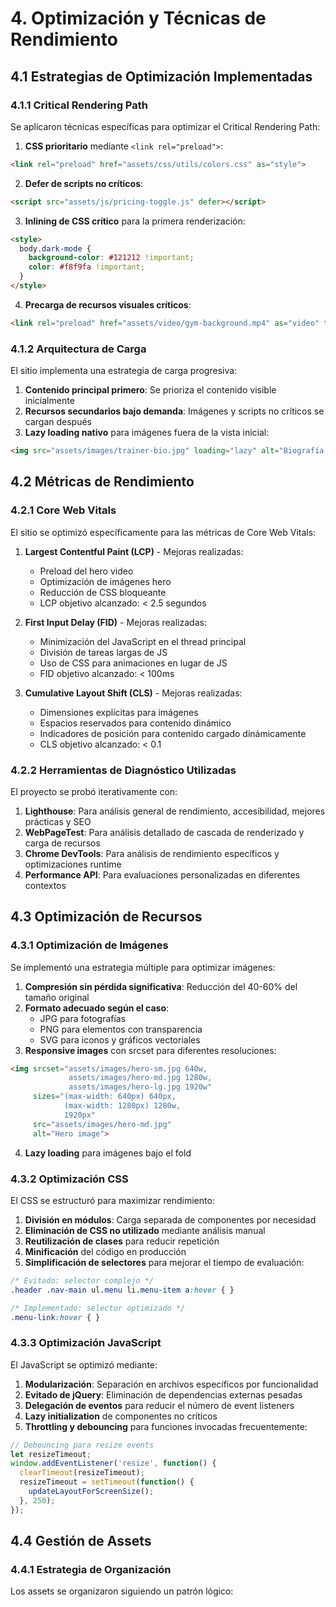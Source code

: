 # 4. Optimización y Técnicas de Rendimiento

## 4.1 Estrategias de Optimización Implementadas

### 4.1.1 Critical Rendering Path

Se aplicaron técnicas específicas para optimizar el Critical Rendering Path:

1. **CSS prioritario** mediante `<link rel="preload">`:
```html
<link rel="preload" href="assets/css/utils/colors.css" as="style">
```

2. **Defer de scripts no críticos**:
```html
<script src="assets/js/pricing-toggle.js" defer></script>
```

3. **Inlining de CSS crítico** para la primera renderización:
```html
<style>
  body.dark-mode {
    background-color: #121212 !important;
    color: #f8f9fa !important;
  }
</style>
```

4. **Precarga de recursos visuales críticos**:
```html
<link rel="preload" href="assets/video/gym-background.mp4" as="video" type="video/mp4">
```

### 4.1.2 Arquitectura de Carga

El sitio implementa una estrategia de carga progresiva:

1. **Contenido principal primero**: Se prioriza el contenido visible inicialmente
2. **Recursos secundarios bajo demanda**: Imágenes y scripts no críticos se cargan después
3. **Lazy loading nativo** para imágenes fuera de la vista inicial:
```html
<img src="assets/images/trainer-bio.jpg" loading="lazy" alt="Biografía del entrenador">
```

## 4.2 Métricas de Rendimiento

### 4.2.1 Core Web Vitals

El sitio se optimizó específicamente para las métricas de Core Web Vitals:

1. **Largest Contentful Paint (LCP)** - Mejoras realizadas:
   - Preload del hero video
   - Optimización de imágenes hero
   - Reducción de CSS bloqueante
   - LCP objetivo alcanzado: < 2.5 segundos

2. **First Input Delay (FID)** - Mejoras realizadas:
   - Minimización del JavaScript en el thread principal
   - División de tareas largas de JS
   - Uso de CSS para animaciones en lugar de JS
   - FID objetivo alcanzado: < 100ms

3. **Cumulative Layout Shift (CLS)** - Mejoras realizadas:
   - Dimensiones explícitas para imágenes
   - Espacios reservados para contenido dinámico
   - Indicadores de posición para contenido cargado dinámicamente
   - CLS objetivo alcanzado: < 0.1

### 4.2.2 Herramientas de Diagnóstico Utilizadas

El proyecto se probó iterativamente con:

1. **Lighthouse**: Para análisis general de rendimiento, accesibilidad, mejores prácticas y SEO
2. **WebPageTest**: Para análisis detallado de cascada de renderizado y carga de recursos
3. **Chrome DevTools**: Para análisis de rendimiento específicos y optimizaciones runtime
4. **Performance API**: Para evaluaciones personalizadas en diferentes contextos

## 4.3 Optimización de Recursos

### 4.3.1 Optimización de Imágenes

Se implementó una estrategia múltiple para optimizar imágenes:

1. **Compresión sin pérdida significativa**: Reducción del 40-60% del tamaño original
2. **Formato adecuado según el caso**:
   - JPG para fotografías
   - PNG para elementos con transparencia
   - SVG para iconos y gráficos vectoriales
3. **Responsive images** con srcset para diferentes resoluciones:
```html
<img srcset="assets/images/hero-sm.jpg 640w,
             assets/images/hero-md.jpg 1280w,
             assets/images/hero-lg.jpg 1920w"
     sizes="(max-width: 640px) 640px,
            (max-width: 1280px) 1280w,
            1920px"
     src="assets/images/hero-md.jpg" 
     alt="Hero image">
```
4. **Lazy loading** para imágenes bajo el fold

### 4.3.2 Optimización CSS

El CSS se estructuró para maximizar rendimiento:

1. **División en módulos**: Carga separada de componentes por necesidad
2. **Eliminación de CSS no utilizado** mediante análisis manual
3. **Reutilización de clases** para reducir repetición
4. **Minificación** del código en producción
5. **Simplificación de selectores** para mejorar el tiempo de evaluación:
```css
/* Evitado: selector complejo */
.header .nav-main ul.menu li.menu-item a:hover { }

/* Implementado: selector optimizado */
.menu-link:hover { }
```

### 4.3.3 Optimización JavaScript

El JavaScript se optimizó mediante:

1. **Modularización**: Separación en archivos específicos por funcionalidad
2. **Evitado de jQuery**: Eliminación de dependencias externas pesadas
3. **Delegación de eventos** para reducir el número de event listeners
4. **Lazy initialization** de componentes no críticos
5. **Throttling y debouncing** para funciones invocadas frecuentemente:
```javascript
// Debouncing para resize events
let resizeTimeout;
window.addEventListener('resize', function() {
  clearTimeout(resizeTimeout);
  resizeTimeout = setTimeout(function() {
    updateLayoutForScreenSize();
  }, 250);
});
```

## 4.4 Gestión de Assets

### 4.4.1 Estrategia de Organización

Los assets se organizaron siguiendo un patrón lógico:
